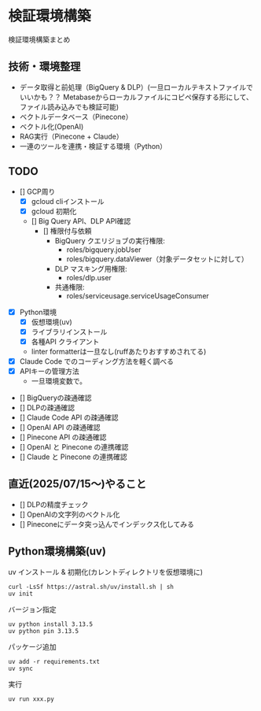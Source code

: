 # 検証環境構築

検証環境構築まとめ

## 技術・環境整理

- データ取得と前処理（BigQuery & DLP）(一旦ローカルテキストファイルでいいかも？？ Metabaseからローカルファイルにコピペ保存する形にして、ファイル読み込みでも検証可能)
- ベクトルデータベース（Pinecone）
- ベクトル化(OpenAI)
- RAG実行（Pinecone + Claude）
- 一連のツールを連携・検証する環境（Python）

## TODO

- [] GCP周り
  - [x] gcloud cliインストール
  - [x] gcloud 初期化
  - [] Big Query API、DLP API確認
    - [] 権限付与依頼
      - BigQuery クエリジョブの実行権限:
        - roles/bigquery.jobUser
        - roles/bigquery.dataViewer（対象データセットに対して）
      - DLP マスキング用権限:
        - roles/dlp.user
      - 共通権限:
        - roles/serviceusage.serviceUsageConsumer
- [x] Python環境
  - [x] 仮想環境(uv)
  - [x] ライブラリインストール
  - [x] 各種API クライアント
  - linter formatterは一旦なし(ruffあたりおすすめされてる)
- [x] Claude Code でのコーディング方法を軽く調べる
- [x] APIキーの管理方法
  - 一旦環境変数で。
- [] BigQueryの疎通確認
- [] DLPの疎通確認
- [] Claude Code API の疎通確認
- [] OpenAI API の疎通確認
- [] Pinecone API の疎通確認
- [] OpenAI と Pinecone の連携確認
- [] Claude と Pinecone の連携確認

## 直近(2025/07/15〜)やること

- [] DLPの精度チェック
- [] OpenAIの文字列のベクトル化
- [] Pineconeにデータ突っ込んでインデックス化してみる

## Python環境構築(uv)

uv インストール & 初期化(カレントディレクトリを仮想環境に)

```
curl -LsSf https://astral.sh/uv/install.sh | sh
uv init
```

バージョン指定

```
uv python install 3.13.5
uv python pin 3.13.5
```

パッケージ追加

```
uv add -r requirements.txt
uv sync
```

実行

```
uv run xxx.py
```
